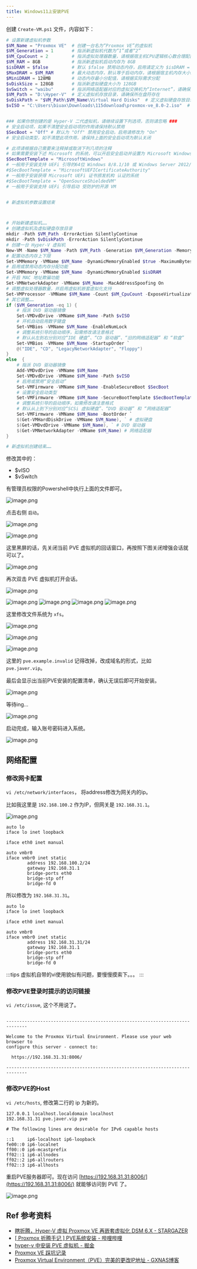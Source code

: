 ```yaml
---
title: Windows11上安装PVE
---
```


创建 `Create-VM.ps1` 文件，内容如下：

```powershell
# 设置新建虚拟机参数
$VM_Name = "Proxmox VE"  # 创建一台名为“Proxmox VE”的虚拟机
$VM_Generation = 1       # 指派新虚拟机代数为“1”或者“2”
$VM_CpuCount = 2         # 指派虚拟处理器数量，请根据宿主机CPU逻辑核心数合理配置
$VM_RAM = 8GB            # 指派新虚拟机启动内存为 8GB
$isDRAM = $false         # 默认 $false 禁用动态内存，启用请定义为 $isDRAM = $true
$MaxDRAM = $VM_RAM       # 最大动态内存，默认等于启动内存，请根据宿主机内存大小及自己的需要修改
$MiniDRAM = 128MB        # 动态内存最小分配值，请根据实际需求分配
$vDiskSize = 128GB       # 指派新虚拟硬盘大小为 128GB
$vSwitch = "waibu"       # 指派网络适配器对应的虚拟交换机为“Internet”，请确保此虚拟交换机已事先创建，否则使用脚本创建的过程会报错导致无法正常创建虚拟机
$VM_Path = "D:\Hyper-V"  # 定义虚拟机存放目录，请确保所在盘符存在
$vDiskPath = "$VM_Path\$VM_Name\Virtual Hard Disks"  # 定义虚拟硬盘存放目录，请确保所在盘符有效
$vISO = "C:\Users\biuax\Downloads\115download\proxmox-ve_8.0-2.iso"  # 指派虚拟机 DVD 驱动器镜像路径（请确保镜像路径真实存在，否则会导致报错而无法创建虚拟机），若无需指派，则此项请留空（而不是删除此变量，否则会导致报错而无法创建虚拟机），即定义为 $vISO = ""


### 如果你想创建的是 Hyper-V 二代虚拟机，请继续设置下列选项，否则请忽略 ###
# 安全启动项，如果不清楚安全启动项的作用请保持默认禁用
$SecBoot = "Off" # 默认为 "Off" 禁用安全启动，启用请修改为 "On"
# 安全启动类型，如不清楚此项作用，请保持上面的安全启动项为默认关闭

# 此项请根据自己需要来注释掉或取消下列几项的注释
# 如果需要安装下述 Microsoft 的系统，可以开启安全启动并设置为 Microsoft Windows 类型，否则一般都是保持默认禁用安全启动
$SecBootTemplate = "MicrosoftWindows" 
# 一般用于安装支持 UEFi 引导的64位 Windows 8/8.1/10 或 Windows Server 2012/2012R2/2016/2019 等
#$SecBootTemplate = "MicrosoftUEFICertificateAuthority"
# 一般用于安装获得 Microsoft UEFi 证书颁发机构 认证的系统
#$SecBootTemplate = "OpenSourceShieldedVM"
# 一般用于安装支持 UEFi 引导启动 受防护的开源 VM


# 新虚拟机参数设置结束



# 开始新建虚拟机……
# 创建虚拟机及虚拟硬盘存放目录
mkdir -Path $VM_Path -ErrorAction SilentlyContinue
mkdir -Path $vDiskPath -ErrorAction SilentlyContinue
# 创建一台 Hyper-V 虚拟机
New-VM -Name $VM_Name -Path $VM_Path -Generation $VM_Generation -MemoryStartupBytes $VM_RAM -NewVHDPath $vDiskPath\$VM_Name.vhdx -NewVHDSizeBytes $vDiskSize -SwitchName $vSwitch
# 配置动态内存上下限
Set-VMMemory -VMName $VM_Name -DynamicMemoryEnabled $true -MaximumBytes $MaxDRAM -MinimumBytes $MiniDRAM
# 启用或禁用动态内存分配功能
Set-VMMemory -VMName $VM_Name -DynamicMemoryEnabled $isDRAM
# 开启 MAC 地址欺骗功能
Set-VMNetworkAdapter -VMName $VM_Name -MacAddressSpoofing On
# 调整虚拟处理器数量，并启用虚拟机嵌套虚拟化支持
Set-VMProcessor -VMName $VM_Name -Count $VM_CpuCount -ExposeVirtualizationExtensions $true
# 其它调整……
if ($VM_Generation -eq 1) {
    # 指派 DVD 驱动器镜像
    Set-VMDvdDrive -VMName $VM_Name -Path $vISO
    # 开机自动启用数字键盘
    Set-VMBios -VMName $VM_Name -EnableNumLock
    # 调整系统引导的启动顺序，如需修改请注意格式
    # 默认从左到右分别对应“IDE 硬盘”、“CD 驱动器”、“旧的网络适配器” 和 “软盘”
    Set-VMBios -VMName $VM_Name -StartupOrder `
    @("IDE", "CD", "LegacyNetworkAdapter", "Floppy")
}
else  {
    # 指派 DVD 驱动器镜像
    Add-VMDvdDrive -VMName $VM_Name
    Set-VMDvdDrive -VMName $VM_Name -Path $vISO
    # 启用或禁用“安全启动”
    Set-VMFirmware -VMName $VM_Name -EnableSecureBoot $SecBoot
    # 设置安全启动类型
    Set-VMFirmware -VMName $VM_Name -SecureBootTemplate $SecBootTemplate
    # 调整系统引导的启动顺序，如需修改请注意格式
    # 默认从上到下分别对应“SCSi 虚拟硬盘”、“DVD 驱动器” 和 “网络适配器”
    Set-VMFirmware -VMName $VM_Name -BootOrder `
    $(Get-VMHardDiskDrive -VMName $VM_Name), ` # 虚拟硬盘
    $(Get-VMDvdDrive -VMName $VM_Name), ` # DVD 驱动器
    $(Get-VMNetworkAdapter -VMName $VM_Name) # 网络适配器
}

# 新虚拟机创建结束……
```

修改其中的：

- $vISO
- $vSwitch

有管理员权限的Powershell中执行上面的文件即可。

![image.png](https://b3logfile.com/file/2023/11/image-hoyNumn.png)

点击右侧 `启动`。

![image.png](https://b3logfile.com/file/2023/11/image-0akyZVk.png)

![image.png](https://b3logfile.com/file/2023/11/image-XD8HEve.png)

这里黑屏的话，先关闭当前 PVE 虚拟机的回话窗口，再按照下图关闭增强会话就可以了。

![image.png](https://b3logfile.com/file/2023/11/image-andQPLp.png)

再次双击 PVE 虚拟机打开会话。

![image.png](https://b3logfile.com/file/2023/11/image-jplvTGM.png)

![image.png](https://b3logfile.com/file/2023/11/image-Xjwfvqw.png)
![image.png](https://b3logfile.com/file/2023/11/image-RHJ9OcK.png)
![image.png](https://b3logfile.com/file/2023/11/image-rEVHRDI.png)
![image.png](https://b3logfile.com/file/2023/11/image-zphB8vT.png)

这里修改文件系统为 `xfs`。

![image.png](https://b3logfile.com/file/2023/11/image-FmAfSt1.png)

![image.png](https://b3logfile.com/file/2023/11/image-4sL5oet.png)

![image.png](https://b3logfile.com/file/2023/11/image-WjueR6b.png)

这里的 `pve.example.invalid` 记得改掉，改成域名的形式，比如 `pve.javer.vip`。

最后会显示出当前PVE安装的配置清单，确认无误后即可开始安装。

![image.png](https://b3logfile.com/file/2023/11/image-CdZ65Kr.png)

等待ing...

![image.png](https://b3logfile.com/file/2023/11/image-9iCoKNA.png)

启动完成，输入账号密码进入系统。

![image.png](https://b3logfile.com/file/2023/11/image-TDKi2gc.png)

## 网络配置

### 修改网卡配置

`vi /etc/network/interfaces`， 将address修改为网关内的ip。

比如我这里是 `192.168.100.2` 作为IP，但网关是 `192.168.31.1`。

![image.png](https://b3logfile.com/file/2023/11/image-ebGW5Ry.png)

```text
auto lo
iface lo inet loopback

iface eth0 inet manual

auto vmbr0
iface vmbr0 inet static
        address 192.168.100.2/24
        gateway 192.168.31.1
        bridge-ports eth0
        bridge-stp off
        bridge-fd 0
```

所以修改为 `192.168.31.31`。

```text
auto lo
iface lo inet loopback

iface eth0 inet manual

auto vmbr0
iface vmbr0 inet static
        address 192.168.31.31/24
        gateway 192.168.31.1
        bridge-ports eth0
        bridge-stp off
        bridge-fd 0
```

:::tips
虚拟机自带的vi使用貌似有问题，要慢慢摸索下。。。
:::

### 修改PVE登录时提示的访问链接

`vi /etc/issue`, 这个不用说了。

```text

------------------------------------------------------------------------------

Welcome to the Proxmox Virtual Environment. Please use your web browser to
configure this server - connect to:

  https://192.168.31.31:8006/

------------------------------------------------------------------------------

```

### 修改PVE的Host

`vi /etc/hosts`, 修改第二行的 ip 为新的。

```text
127.0.0.1 localhost.localdomain localhost
192.168.31.31 pve.javer.vip pve

# The following lines are desirable for IPv6 capable hosts

::1     ip6-localhost ip6-loopback
fe00::0 ip6-localnet
ff00::0 ip6-mcastprefix
ff02::1 ip6-allnodes
ff02::2 ip6-allrouters
ff02::3 ip6-allhosts
```

重启PVE服务器即可。现在访问 [https://192.168.31.31:8006/](https://192.168.31.31:8006/) 就能够访问到 PVE 了。

![image.png](https://b3logfile.com/file/2023/11/image-b62cY7Y.png)

## Ref 参考资料

- [瞎折腾，Hyper-V 虚拟 Proxmox VE 再嵌套虚拟化 DSM 6.X - STARGAZER](https://blog.gazer.win/essay/run-dsm-in-pve-virtual-machine-with-hyper-v-nested-virtualization.html)
- [[ Proxmox 折腾手记 ] PVE系统安装 - 哔哩哔哩](https://www.bilibili.com/read/cv17648783/)
- [hyper-v 中安装 PVE 虚拟机 - 掘金](https://juejin.cn/post/7201048368390324282)
- [Proxmox VE 踩坑记录](https://yxz.me/2018/05/20/proxmox-ve-manual/)
- [Proxmox Virtual Environment（PVE）完美的更改IP地址 - GXNAS博客](https://wp.gxnas.com/4870.html)
